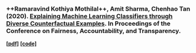 ### ++Ramaravind Kothiya Mothilal++, Amit Sharma, Chenhao Tan (2020). [Explaining Machine Learning Classifiers through Diverse Counterfactual Examples](https://dl.acm.org/doi/abs/10.1145/3351095.3372850). In Proceedings of the Conference on Fairness, Accountability, and Transparency.
[**[pdf]**](https://arxiv.org/pdf/1905.07697.pdf) [**[code]**](https://github.com/microsoft/DiCE)
